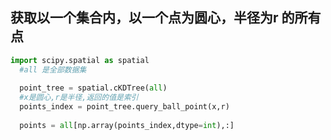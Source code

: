 ## 获取以一个集合内，以一个点为圆心，半径为r 的所有点
  ```python
  import scipy.spatial as spatial
    #all 是全部数据集
    
    point_tree = spatial.cKDTree(all)
    #x是圆心,r是半径,返回的值是索引
    points_index = point_tree.query_ball_point(x,r)
    
    points = all[np.array(points_index,dtype=int),:]
  
